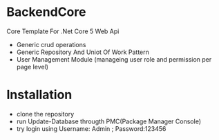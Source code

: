 # BackendCore
Core Template For .Net Core 5 Web Api

- Generic crud operations
- Generic Repository And Uniot Of Work Pattern
- User Management Module (manageing user role and permission per page level)

# Installation

- clone the repository
- run Update-Database througth PMC(Package Manager Console)
- try login using Username: Admin ; Password:123456
